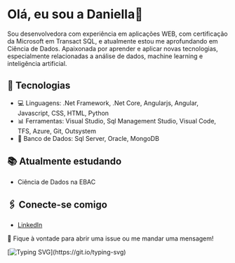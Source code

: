 # Olá, eu sou a Daniella👋

Sou desenvolvedora com experiência em aplicações WEB, com certificação da Microsoft em Transact SQL, e atualmente estou me aprofundando em Ciência de Dados. Apaixonada por aprender e aplicar novas tecnologias, especialmente relacionadas a análise de dados, machine learning e inteligência artificial.

## 🚀 Tecnologias
- 💻 Linguagens: .Net Framework, .Net Core, Angularjs, Angular, Javascript, CSS, HTML, Python
- 📊 Ferramentas: Visual Studio, Sql Management Studio, Visual Code, TFS, Azure, Git, Outsystem
- 💾 Banco de Dados: Sql Server, Oracle, MongoDB

## 📚 Atualmente estudando
- Ciência de Dados na EBAC

## 🖇️ Conecte-se comigo
- [LinkedIn]([https://www.linkedin.com/in/seuperfil/](https://www.linkedin.com/in/daniella-sampaio-bucheroni-98b04b49/))

💬 Fique à vontade para abrir uma issue ou me mandar uma mensagem!

[![Typing SVG](https://readme-typing-svg.herokuapp.com?font=Fira+Code&size=17&pause=1000&color=F722BD&width=435&lines=it's+not+what+the+world+holds+for+you;it's+what+you+bring+to+it!)](https://git.io/typing-svg)
